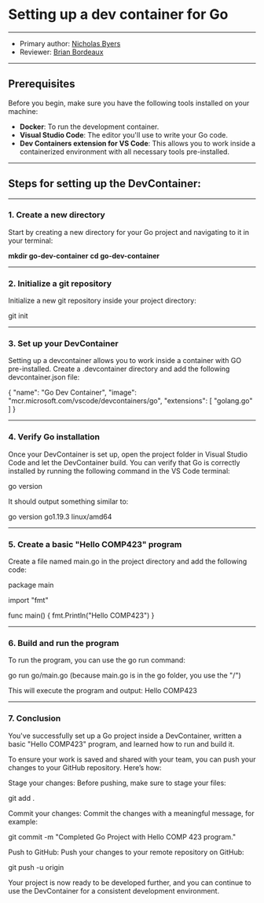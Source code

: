 # Setting up a dev container for Go

---

* Primary author: [Nicholas Byers](https://github.com/nicbyers)
* Reviewer: [Brian Bordeaux](https://github.com/bbounc)

---

## Prerequisites
Before you begin, make sure you have the following tools installed on your machine:
- **Docker**: To run the development container.
- **Visual Studio Code**: The editor you'll use to write your Go code.
- **Dev Containers extension for VS Code**: This allows you to work inside a containerized environment with all necessary tools pre-installed.

---

## Steps for setting up the DevContainer:

---

### 1. **Create a new directory**
Start by creating a new directory for your Go project and navigating to it in your terminal:

**mkdir go-dev-container**
**cd go-dev-container**

---

### 2. **Initialize a git repository**
Initialize a new git repository inside your project directory:

git init

---

### 3. **Set up your DevContainer**
Setting up a devcontainer allows you to work inside a container with GO pre-installed. Create a .devcontainer directory and add the following devcontainer.json file: 

{
  "name": "Go Dev Container",
  "image": "mcr.microsoft.com/vscode/devcontainers/go",
  "extensions": [
    "golang.go"
  ]
}

---

### 4. **Verify Go installation**
Once your DevContainer is set up, open the project folder in Visual Studio Code and let the DevContainer build. You can verify that Go is correctly installed by running the following command in the VS Code terminal:

go version 

It should output something similar to:

go version go1.19.3 linux/amd64

---

### 5. **Create a basic "Hello COMP423" program**
Create a file named main.go in the project directory and add the following code: 

package main

import "fmt"

func main() {
    fmt.Println("Hello COMP423")
}

---

### 6. **Build and run the program**
To run the program, you can use the go run command:

go run go/main.go (because main.go is in the go folder, you use the "/")

This will execute the program and output:
Hello COMP423

---

### 7. **Conclusion**
You've successfully set up a Go project inside a DevContainer, written a basic "Hello COMP423" program, and learned how to run and build it.

To ensure your work is saved and shared with your team, you can push your changes to your GitHub repository. Here’s how:

Stage your changes: Before pushing, make sure to stage your files:

  git add .

Commit your changes: Commit the changes with a meaningful message, for example:

  git commit -m "Completed Go Project with Hello COMP 423 program."

Push to GitHub: Push your changes to your remote repository on GitHub:

  git push -u origin <meaningful-name>

Your project is now ready to be developed further, and you can continue to use the DevContainer for a consistent development environment.